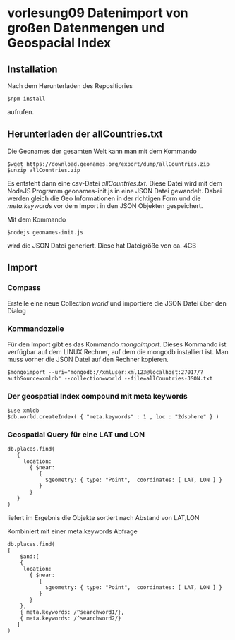# vorlesung09 Datenimport von großen Datenmengen und Geospacial Index

## Installation

Nach dem Herunterladen des Repositiories
```
$npm install
```
aufrufen.

## Herunterladen der allCountries.txt

Die Geonames der gesamten Welt kann man mit dem Kommando

```
$wget https://download.geonames.org/export/dump/allCountries.zip
$unzip allCountries.zip
```

Es entsteht dann eine csv-Datei *allCountries.txt*. Diese Datei wird mit dem NodeJS Programm geonames-init.js in eine JSON Datei gewandelt. Dabei werden gleich die Geo Informationen in der richtigen Form und die *meta.keywords* vor dem Import in den JSON Objekten gespeichert.

Mit dem Kommando
```
$nodejs geonames-init.js
```
wird die JSON Datei generiert. Diese hat Dateigröße von ca. 4GB

## Import

### Compass

Erstelle eine neue Collection *world* und importiere die JSON Datei über den Dialog

### Kommandozeile

Für den Import gibt es das Kommando *mongoimport*. Dieses Kommando ist verfügbar auf dem LINUX Rechner, auf dem die mongodb installiert ist. Man muss vorher die JSON Datei auf den Rechner kopieren.

```
$mongoimport --uri="mongodb://xmluser:xml123@localhost:27017/?authSource=xmldb" --collection=world --file=allCountries-JSON.txt
```

### Der geospatial Index compound mit meta keywords

```
$use xmldb
$db.world.createIndex( { "meta.keywords" : 1 , loc : "2dsphere" } )

```

### Geospatial Query für eine LAT und LON

```
db.places.find(
   {
     location:
       { $near:
          {
            $geometry: { type: "Point",  coordinates: [ LAT, LON ] }
          }
       }
   }
)
```
liefert im Ergebnis die Objekte sortiert nach Abstand von LAT,LON

Kombiniert mit einer meta.keywords Abfrage
```
db.places.find(
{
    $and:[
    {
     location:
       { $near:
          {
            $geometry: { type: "Point",  coordinates: [ LAT, LON ] }
          }
       }
    },
    { meta.keywords: /^searchword1/},
    { meta.keywords: /^searchword2/}
   ]
)
```





